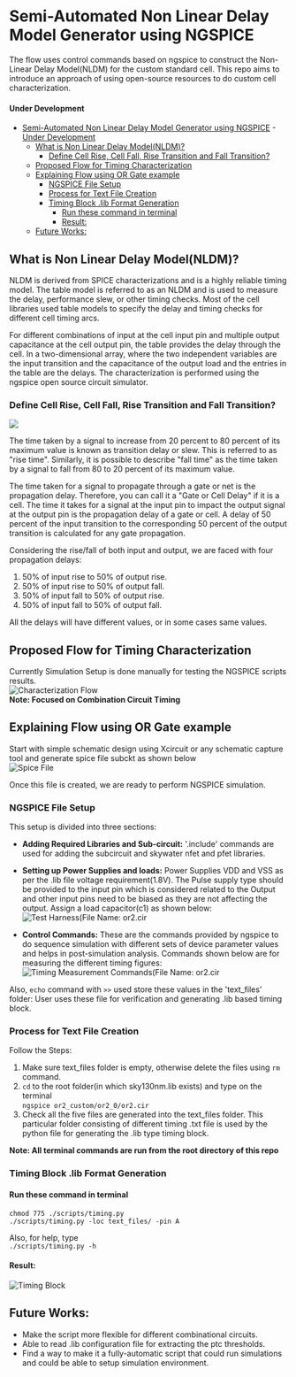 # Semi-Automated Non Linear Delay Model Generator using NGSPICE
The flow uses control commands based on ngspice to construct the Non-Linear Delay Model(NLDM) for the custom standard cell. This repo aims to introduce an approach of using open-source resources to do custom cell characterization.
#### Under Development
- [Semi-Automated Non Linear Delay Model Generator using NGSPICE](#semi-automated-non-linear-delay-model-generator-using-ngspice)
      - [Under Development](#under-development)
  - [What is Non Linear Delay Model(NLDM)?](#what-is-non-linear-delay-modelnldm)
    - [Define Cell Rise, Cell Fall, Rise Transition and Fall Transition?](#define-cell-rise-cell-fall-rise-transition-and-fall-transition)
  - [Proposed Flow for Timing Characterization](#proposed-flow-for-timing-characterization)
  - [Explaining Flow using OR Gate example](#explaining-flow-using-or-gate-example)
    - [NGSPICE File Setup](#ngspice-file-setup)
    - [Process for Text File Creation](#process-for-text-file-creation)
    - [Timing Block .lib Format Generation](#timing-block-lib-format-generation)
      - [Run these command in terminal](#run-these-command-in-terminal)
      - [Result:](#result)
  - [Future Works:](#future-works)

## What is Non Linear Delay Model(NLDM)?

NLDM is derived from SPICE characterizations and is a highly reliable timing model. The table model is referred to as an NLDM and is used to measure the
delay, performance slew, or other timing checks. Most of the cell libraries used table models to specify the delay and timing checks for different cell timing arcs.

For different combinations of input at the cell input pin and multiple output capacitance at the cell output pin, the table provides the delay through the
cell. In a two-dimensional array, where the two independent variables are the input transition and the capacitance of the output load and the entries in the table 
are the delays.
The characterization is performed using the ngspice open source circuit simulator.
### Define Cell Rise, Cell Fall, Rise Transition and Fall Transition? 
![](images/rise_fall_wave.jpg)

The time taken by a signal to increase from 20 percent to 80 percent of its maximum value is known as transition delay or slew. This is referred to as "rise time".
Similarly, it is possible to describe "fall time" as the time taken by a signal to fall from 80 to 20 percent of its maximum value.

The time taken for a signal to propagate through a gate or net is the propagation delay.
Therefore, you can call it a "Gate or Cell Delay" if it is a cell.
The time it takes for a signal at the input pin to impact the output signal at the output pin is the propagation delay of a gate or cell.
A delay of 50 percent of the input transition to the corresponding 50 percent of the output transition is calculated for any gate propagation.

Considering the rise/fall of both input and output, we are faced with four propagation delays: 
  1. 50% of input rise to 50% of output rise.
  2. 50% of input rise to 50% of output fall.
  3. 50% of input fall to 50% of output rise.
  4. 50% of input fall to 50% of output fall.
  
All the delays will have different values, or in some cases same values.
 
## Proposed Flow for Timing Characterization
Currently Simulation Setup is done manually for testing the NGSPICE scripts results.                                          
![Characterization Flow](images/algo_cal_reduce.png)                                                      
**Note: Focused on Combination Circuit Timing**
## Explaining Flow using OR Gate example
Start with simple schematic design using Xcircuit or any schematic capture tool and generate spice file subckt as shown below               
![Spice File](images/spice_file.png)

Once this file is created, we are ready to perform NGSPICE simulation.

### NGSPICE File Setup
This setup is divided into three sections:
* **Adding Required Libraries and Sub-circuit:** '.include' commands are used for adding the subcircuit and skywater nfet and pfet libraries.
* **Setting up Power Supplies and loads:** Power Supplies VDD and VSS as per the .lib file voltage requirement(1.8V). The Pulse supply type should be provided to the input pin which is considered related to the Output and other input pins need to be biased as they are not affecting the output. Assign a load capacitor(c1) as shown below:
![Test Harness(File Name: or2.cir](images/test_harness.png)

* **Control Commands:** These are the commands provided by ngspice to do sequence simulation with different sets of device parameter values and helps in post-simulation analysis. Commands shown below are for measuring the different timing figures:
![Timing Measurement Commands(File Name: or2.cir](images/timing_measure.png)

Also, `echo` command with `>>` used store these values in the 'text_files' folder: User uses these file for verification and generating .lib based timing block.

### Process for Text File Creation
Follow the Steps:
  1. Make sure text_files folder is empty, otherwise delete the files using `rm` command.
  2. `cd` to the root folder(in which sky130nm.lib exists) and type on the terminal       
      `ngspice or2_custom/or2_0/or2.cir`
  3. Check all the five files are generated into the text_files folder. This particular folder consisting of different timing .txt file is used by the python file for generating the .lib type timing block. 

**Note: All terminal commands are run from the root directory of this repo**

### Timing Block .lib Format Generation

#### Run these command in terminal    
```
chmod 775 ./scripts/timing.py
./scripts/timing.py -loc text_files/ -pin A
```   
Also, for help, type    
`./scripts/timing.py -h`
#### Result:                
![Timing Block](images/result_timing.png)

## Future Works:
* Make the script more flexible for different combinational circuits.
* Able to read .lib configuration file for extracting the ptc thresholds.
* Find a way to make it a fully-automatic script that could run simulations and could be able to setup simulation environment.

